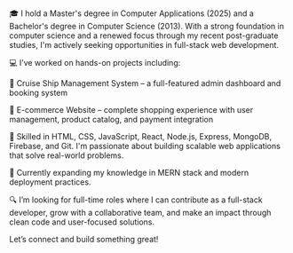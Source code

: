🎓 I hold a Master's degree in Computer Applications (2025) and a Bachelor's degree in Computer Science (2013). With a strong foundation in computer science and a renewed focus through my recent post-graduate studies, I'm actively seeking opportunities in full-stack web development.

💻 I’ve worked on hands-on projects including:

🚢 Cruise Ship Management System – a full-featured admin dashboard and booking system

🛒 E-commerce Website – complete shopping experience with user management, product catalog, and payment integration

🧰 Skilled in HTML, CSS, JavaScript, React, Node.js, Express, MongoDB, Firebase, and Git. I'm passionate about building scalable web applications that solve real-world problems.

🌱 Currently expanding my knowledge in MERN stack and modern deployment practices.

🔍 I’m looking for full-time roles where I can contribute as a full-stack developer, grow with a collaborative team, and make an impact through clean code and user-focused solutions.

Let’s connect and build something great!

